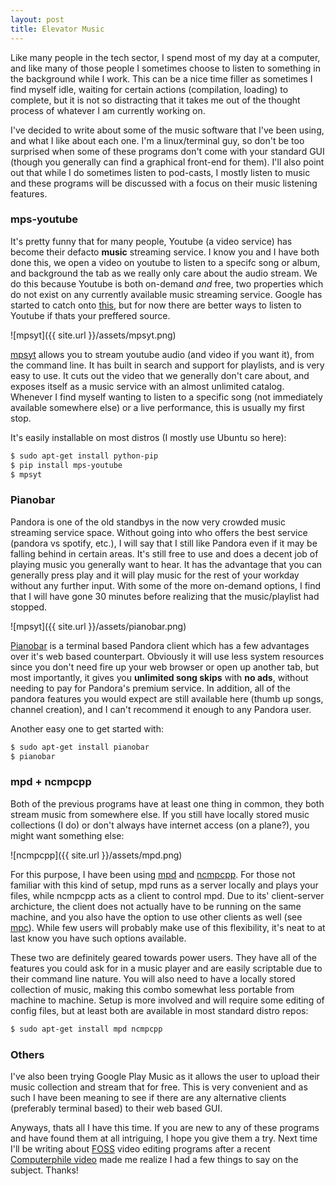 ```yaml
---
layout: post
title: Elevator Music
---
```


Like many people in the tech sector, I spend most of my day at a computer, and like many of those people I sometimes choose to listen to something in the background while I work. This can be a nice time filler as sometimes I find myself idle, waiting for certain actions (compilation, loading) to complete, but it is not so distracting that it takes me out of the thought process of whatever I am currently working on.

I've decided to write about some of the music software that I've been using, and what I like about each one. I'm a linux/terminal guy, so don't be too surprised when some of these programs don't come with your standard GUI (though you generally can find a graphical front-end for them). I'll also point out that while I do sometimes listen to pod-casts, I mostly listen to music and these programs will be discussed with a focus on their music listening features.

### mps-youtube

It's pretty funny that for many people, Youtube (a video service) has become their defacto __music__ streaming service. I know you and I have both done this, we open a video on youtube to listen to a specifc song or album, and background the tab as we really only care about the audio stream. We do this because Youtube is both on-demand _and_ free, two properties which do not exist on any currently available music streaming service. Google has started to catch onto [this](http://www.theverge.com/2014/11/12/7201969/youtube-music-key-new-subscription-service), but for now there are better ways to listen to Youtube if thats your preffered source.

![mpsyt]({{ site.url }}/assets/mpsyt.png)

[mpsyt](https://github.com/np1/mps-youtube) allows you to stream youtube audio (and video if you want it), from the command line. It has built in search and support for playlists, and is very easy to use. It cuts out the video that we generally don't care about, and exposes itself as a music service with an almost unlimited catalog. Whenever I find myself wanting to listen to a specific song (not immediately available somewhere else) or a live performance, this is usually my first stop.

It's easily installable on most distros (I mostly use Ubuntu so here):

```sh
$ sudo apt-get install python-pip
$ pip install mps-youtube
$ mpsyt
```

### Pianobar

Pandora is one of the old standbys in the now very crowded music streaming service space. Without going into who offers the best service (pandora vs spotify, etc.), I will say that I still like Pandora even if it may be falling behind in certain areas. It's still free to use and does a decent job of playing music you generally want to hear. It has the advantage that you can generally press play and it will play music for the rest of your workday without any further input. With some of the more on-demand options, I find that I will have gone 30 minutes before realizing that the music/playlist had stopped.

![mpsyt]({{ site.url }}/assets/pianobar.png)

[Pianobar](https://github.com/PromyLOPh/pianobar) is a terminal based Pandora client which has a few advantages over it's web based counterpart. Obviously it will use less system resources since you don't need fire up your web browser or open up another tab, but most importantly, it gives you __unlimited song skips__ with __no ads__, without needing to pay for Pandora's premium service. In addition, all of the pandora features you would expect are still available here (thumb up songs, channel creation), and I can't recommend it enough to any Pandora user.

Another easy one to get started with:

```sh
$ sudo apt-get install pianobar
$ pianobar
```

### mpd + ncmpcpp

Both of the previous programs have at least one thing in common, they both stream music from somewhere else. If you still have locally stored music collections (I do) or don't always have internet access (on a plane?), you might want something else:

![ncmpcpp]({{ site.url }}/assets/mpd.png)

For this purpose, I have been using [mpd](http://www.musicpd.org/) and [ncmpcpp](http://ncmpcpp.rybczak.net/). For those not familiar with this kind of setup, mpd runs as a server locally and plays your files, while ncmpcpp acts as a client to control mpd. Due to its' client-server archicture, the client does not actually have to be running on the same machine, and you also have the option to use other clients as well (see [mpc](http://www.musicpd.org/clients/mpc/)). While few users will probably make use of this flexibility, it's neat to at last know you have such options available.

These two are definitely geared towards power users. They have all of the features you could ask for in a music player and are easily scriptable due to their command line nature. You will also need to have a locally stored collection of music, making this combo somewhat less portable from machine to machine. Setup is more involved and will require some editing of config files, but at least both are available in most standard distro repos:

```sh
$ sudo apt-get install mpd ncmpcpp
```

### Others

I've also been trying Google Play Music as it allows the user to upload their music collection and stream that for free. This is very convenient and as such I have been meaning to see if there are any alternative clients (preferably terminal based) to their web based GUI.

Anyways, thats all I have this time. If you are new to any of these programs and have found them at all intriguing, I hope you give them a try. Next time I'll be writing about [FOSS](http://en.wikipedia.org/wiki/Free_and_open-source_software) video editing programs after a recent [Computerphile video](https://www.youtube.com/watch?v=MS7hXuO2UKE&list=UU9-y-6csu5WGm29I7JiwpnA) made me realize I had a few things to say on the subject. Thanks!
